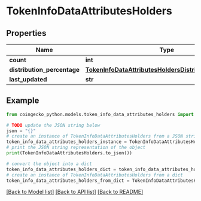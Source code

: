 # TokenInfoDataAttributesHolders


## Properties

Name | Type | Description | Notes
------------ | ------------- | ------------- | -------------
**count** | **int** |  | [optional] 
**distribution_percentage** | [**TokenInfoDataAttributesHoldersDistributionPercentage**](TokenInfoDataAttributesHoldersDistributionPercentage.md) |  | [optional] 
**last_updated** | **str** |  | [optional] 

## Example

```python
from coingecko_python.models.token_info_data_attributes_holders import TokenInfoDataAttributesHolders

# TODO update the JSON string below
json = "{}"
# create an instance of TokenInfoDataAttributesHolders from a JSON string
token_info_data_attributes_holders_instance = TokenInfoDataAttributesHolders.from_json(json)
# print the JSON string representation of the object
print(TokenInfoDataAttributesHolders.to_json())

# convert the object into a dict
token_info_data_attributes_holders_dict = token_info_data_attributes_holders_instance.to_dict()
# create an instance of TokenInfoDataAttributesHolders from a dict
token_info_data_attributes_holders_from_dict = TokenInfoDataAttributesHolders.from_dict(token_info_data_attributes_holders_dict)
```
[[Back to Model list]](../README.md#documentation-for-models) [[Back to API list]](../README.md#documentation-for-api-endpoints) [[Back to README]](../README.md)


